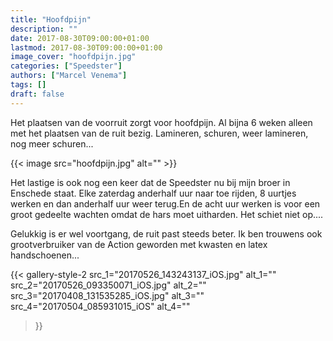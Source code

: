 ```yaml
---
title: "Hoofdpijn"
description: ""
date: 2017-08-30T09:00:00+01:00
lastmod: 2017-08-30T09:00:00+01:00
image_cover: "hoofdpijn.jpg"
categories: ["Speedster"]
authors: ["Marcel Venema"] 
tags: []
draft: false
---
```


Het plaatsen van de voorruit zorgt voor hoofdpijn. Al bijna 6 weken alleen met het plaatsen van de ruit bezig. Lamineren, schuren, weer lamineren, nog meer schuren...

<!--more-->
{{< image src="hoofdpijn.jpg" alt="" >}}

Het lastige is ook nog een keer dat de Speedster nu bij mijn broer in Enschede staat. Elke zaterdag anderhalf uur naar toe rijden, 8 uurtjes werken en dan anderhalf uur weer terug.En de acht uur werken is voor een groot gedeelte wachten omdat de hars moet uitharden. Het schiet niet op.... 

Gelukkig is er wel voortgang, de ruit past steeds beter. Ik ben trouwens ook grootverbruiker van de Action geworden met kwasten en latex handschoenen...

{{< gallery-style-2 
  src_1="20170526_143243137_iOS.jpg" alt_1="" 
  src_2="20170526_093350071_iOS.jpg" alt_2="" 
  src_3="20170408_131535285_iOS.jpg" alt_3="" 
  src_4="20170504_085931015_iOS" alt_4=""
>}}

&nbsp;